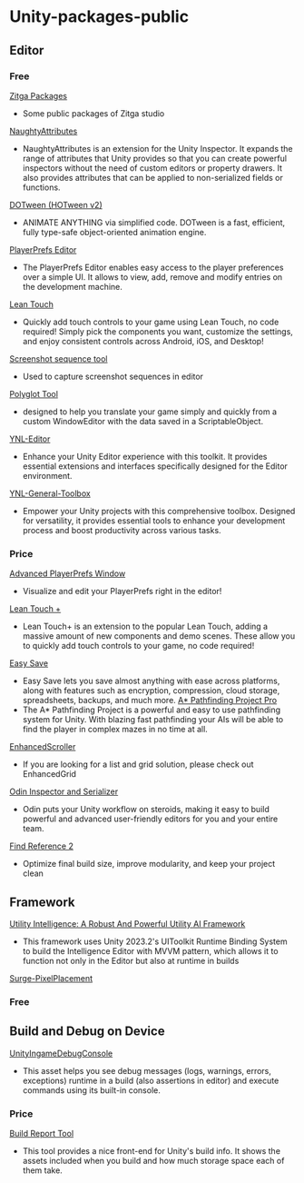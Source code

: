 # Unity-packages-public
## Editor
### Free
<a href="https://github.com/orgs/Zitga-Tech/repositories">Zitga Packages</a>
- Some public packages of Zitga studio

<a href="https://github.com/dbrizov/NaughtyAttributes">NaughtyAttributes</a>
- NaughtyAttributes is an extension for the Unity Inspector. It expands the range of attributes that Unity provides so that you can create powerful inspectors without the need of custom editors or property drawers. It also provides attributes that can be applied to non-serialized fields or functions.

<a href = "https://assetstore.unity.com/packages/tools/animation/dotween-hotween-v2-27676">DOTween (HOTween v2)</a>
- ANIMATE ANYTHING via simplified code. DOTween is a fast, efficient, fully type-safe object-oriented animation engine.

<a href="https://assetstore.unity.com/packages/tools/utilities/playerprefs-editor-167903">PlayerPrefs Editor</a>
- The PlayerPrefs Editor enables easy access to the player preferences over a simple UI. It allows to view, add, remove and modify entries on the development machine.

<a href="https://assetstore.unity.com/packages/tools/input-management/lean-touch-30111">Lean Touch</a>
- Quickly add touch controls to your game using Lean Touch, no code required! Simply pick the components you want, customize the settings, and enjoy consistent controls across Android, iOS, and Desktop!

<a href = "https://assetstore.unity.com/packages/tools/utilities/screenshot-sequence-tool-188939">Screenshot sequence tool</a>
- Used to capture screenshot sequences in editor

<a href = "https://assetstore.unity.com/packages/tools/gui/polyglot-tool-131560?_ga=2.85337567.750031523.1612646196-741310434.1607024629">Polyglot Tool</a>
- designed to help you translate your game simply and quickly from a custom WindowEditor with the data saved in a ScriptableObject.

<a href="https://github.com/Yunasawa-Studio/YNL-Editor">YNL-Editor</a>
- Enhance your Unity Editor experience with this toolkit. It provides essential extensions and interfaces specifically designed for the Editor environment.

<a href = "https://github.com/Yunasawa-Studio/YNL-General-Toolbox">YNL-General-Toolbox</a>
- Empower your Unity projects with this comprehensive toolbox. Designed for versatility, it provides essential tools to enhance your development process and boost productivity across various tasks.

### Price

<a href="https://assetstore.unity.com/packages/tools/utilities/advanced-playerprefs-window-7070">Advanced PlayerPrefs Window</a>
- Visualize and edit your PlayerPrefs right in the editor!

<a href="https://assetstore.unity.com/packages/tools/input-management/lean-touch-72356">Lean Touch +</a>
- Lean Touch+ is an extension to the popular Lean Touch, adding a massive amount of new components and demo scenes. These allow you to quickly add touch controls to your game, no code required!

<a href="https://assetstore.unity.com/packages/tools/utilities/easy-save-the-complete-save-data-serializer-system-768">Easy Save</a>
- Easy Save lets you save almost anything with ease across platforms, along with features such as encryption, compression, cloud storage, spreadsheets, backups, and much more.
<a href = "https://assetstore.unity.com/packages/tools/behavior-ai/a-pathfinding-project-pro-87744">A* Pathfinding Project Pro</a>
- The A* Pathfinding Project is a powerful and easy to use pathfinding system for Unity. With blazing fast pathfinding your AIs will be able to find the player in complex mazes in no time at all.

<a href="https://assetstore.unity.com/packages/tools/gui/enhancedscroller-36378">EnhancedScroller</a>
- If you are looking for a list and grid solution, please check out EnhancedGrid

<a href="https://assetstore.unity.com/packages/tools/utilities/odin-inspector-and-serializer-89041">Odin Inspector and Serializer</a>
- Odin puts your Unity workflow on steroids, making it easy to build powerful and advanced user-friendly editors for you and your entire team.

<a href="https://assetstore.unity.com/packages/tools/utilities/find-reference-2-59092">Find Reference 2</a>
- Optimize final build size, improve modularity, and keep your project clean


## Framework
<a href="https://assetstore.unity.com/packages/tools/behavior-ai/utility-intelligence-a-robust-and-powerful-utility-ai-framework-276632?aid=1011l3HCkp&pubref=facebook">Utility Intelligence: A Robust And Powerful Utility AI Framework</a>
- This framework uses Unity 2023.2's UIToolkit Runtime Binding System to build the Intelligence Editor with MVVM pattern, which allows it to function not only in the Editor but also at runtime in builds

<a href="https://surge.pixelplacement.com/">Surge-PixelPlacement</a>
### Free
## Build and Debug on Device 
<a href="https://github.com/yasirkula/UnityIngameDebugConsole" >UnityIngameDebugConsole</a>
- This asset helps you see debug messages (logs, warnings, errors, exceptions) runtime in a build (also assertions in editor) and execute commands using its built-in console.

### Price
<a href="https://assetstore.unity.com/packages/tools/utilities/build-report-tool-8162">Build Report Tool</a>
- This tool provides a nice front-end for Unity's build info. It shows the assets included when you build and how much storage space each of them take.
